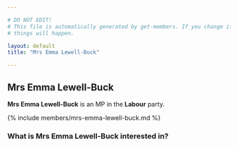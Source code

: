 ```yaml
---

# DO NOT EDIT!
# This file is automatically generated by get-members. If you change it, bad
# things will happen.

layout: default
title: "Mrs Emma Lewell-Buck"

---
```


## Mrs Emma Lewell-Buck

**Mrs Emma Lewell-Buck** is an MP in the **Labour** party.

{% include members/mrs-emma-lewell-buck.md %}

### What is Mrs Emma Lewell-Buck interested in?


